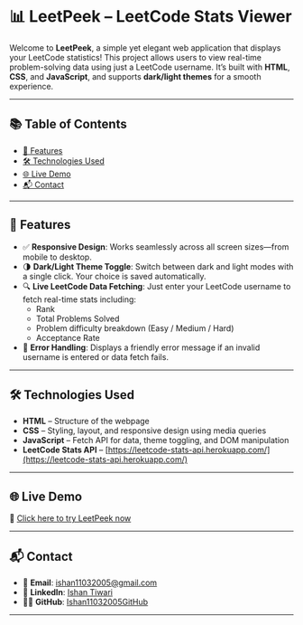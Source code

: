# 📊 LeetPeek – LeetCode Stats Viewer

Welcome to **LeetPeek**, a simple yet elegant web application that displays your LeetCode statistics! This project allows users to view real-time problem-solving data using just a LeetCode username. It’s built with **HTML**, **CSS**, and **JavaScript**, and supports **dark/light themes** for a smooth experience.

---

## 📚 Table of Contents

- [📌 Features](#-features)  
- [🛠️ Technologies Used](#-technologies-used)  
- [🌐 Live Demo](#-live-demo)  
- [📬 Contact](#-contact)  

---

## 📌 Features

- ✅ **Responsive Design**: Works seamlessly across all screen sizes—from mobile to desktop.
- 🌗 **Dark/Light Theme Toggle**: Switch between dark and light modes with a single click. Your choice is saved automatically.
- 🔍 **Live LeetCode Data Fetching**: Just enter your LeetCode username to fetch real-time stats including:
  - Rank
  - Total Problems Solved
  - Problem difficulty breakdown (Easy / Medium / Hard)
  - Acceptance Rate
- 🚫 **Error Handling**: Displays a friendly error message if an invalid username is entered or data fetch fails.

---

## 🛠️ Technologies Used

- **HTML** – Structure of the webpage  
- **CSS** – Styling, layout, and responsive design using media queries  
- **JavaScript** – Fetch API for data, theme toggling, and DOM manipulation  
- **LeetCode Stats API** – [https://leetcode-stats-api.herokuapp.com/](https://leetcode-stats-api.herokuapp.com/)

---

## 🌐 Live Demo

🔗 [Click here to try LeetPeek now](https://leet-peek-ae4tz7c34-ishan11032005vercels-projects.vercel.app/)

---

## 📬 Contact

- 📧 **Email**: ishan11032005@gmail.com  
- 💼 **LinkedIn**: [Ishan Tiwari](https://www.linkedin.com/in/yourprofile)  
- 🧑‍💻 **GitHub**: [Ishan11032005GitHub](https://github.com/Ishan11032005GitHub)

---
